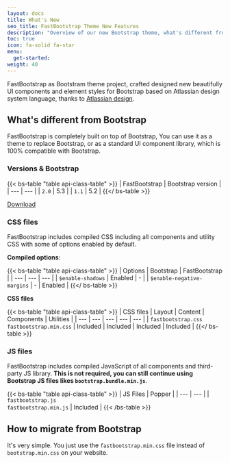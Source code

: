 ```yaml
---
layout: docs
title: What's New
seo_title: FastBootstrap Theme New Features
description: "Overview of our new Bootstrap theme, what's different from Bootstrap."
toc: true
icon: fa-solid fa-star
menu:
  get-started:    
weight: 40
---
```


FastBootstrap as Bootstram theme project, crafted designed new beautifully UI components and element styles for Bootstrap based on Atlassian design system language, thanks to [Atlassian design](https://atlassian.design/). 

## What's different from Bootstrap

FastBootstrap is completely built on top of Bootstrap, You can use it as a theme to replace Bootstrap, or as a standard UI component library, which is 100% compatible with Bootstrap.

### Versions & Bootstrap

{{< bs-table "table api-class-table" >}}
| FastBootstrap | Bootstrap version |
| --- | --- |
| `2.0` | 5.3 |
| `1.1` | 5.2 |
{{</ bs-table >}}

[Download](https://github.com/fastbootstrap/atlassian-design-for-bootstrap/releases)

### CSS files

FastBootstrap includes compiled CSS including all components and utility CSS with some of options enabled by default.

**Compiled options**:

{{< bs-table "table api-class-table" >}}
| Options | Bootstrap | FastBootstrap |
| --- | --- | --- |
| `$enable-shadows` | Enabled | - |
| `$enable-negative-margins` | - | Enabled |
{{</ bs-table >}}

**CSS files**

{{< bs-table "table api-class-table" >}}
| CSS files | Layout | Content | Components | Utilities |
| --- | --- | --- | --- | --- |
| `fastbootstrap.css` <br/> `fastbootstrap.min.css` | Included | Included | Included | Included |
{{</ bs-table >}}

### JS files

FastBootstrap includes compiled JavaScript of all components and third-party JS library. **This is not required, you can still continue using Bootstrap JS files likes `bootstrap.bundle.min.js`**.

{{< bs-table "table api-class-table" >}}
| JS Files | Popper |
| --- | --- |
| `fastbootstrap.js`<br> `fastbootstrap.min.js` | Included |
{{< /bs-table >}}

## How to migrate from Bootstrap

It's very simple. You just use the `fastbootstrap.min.css` file instead of `bootstrap.min.css` on your website. 


